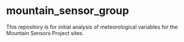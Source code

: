 # mountain_sensor_group
This repository is for initial analysis of meteorological variables for the Mountain Sensors Project sites.
